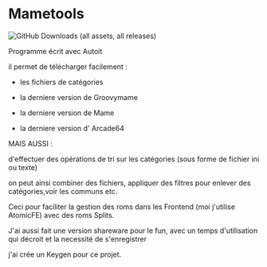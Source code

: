 # Mametools
<img alt="GitHub Downloads (all assets, all releases)" src="https://img.shields.io/github/downloads/Broukmiken/Mametools/total">

Programme écrit avec Autoit

il permet de télécharger facilement :

- les fichiers de catégories

- la derniere version de Groovymame

- la derniere version de Mame

- la derniere version d' Arcade64


MAIS AUSSI :

d'effectuer des opérations de tri sur les catégories (sous forme de fichier ini ou texte)

on peut ainsi combiner des fichiers, appliquer des filtres pour enlever des catégories,voir les communs etc.

Ceci pour faciliter la gestion des roms dans les Frontend (moi j'utilise AtomicFE) avec des roms Splits.



J'ai aussi fait une version shareware pour le fun, avec un temps d'utilisation qui décroit et la necessité de s'enregistrer

j'ai crée un Keygen pour ce projet.


